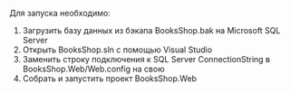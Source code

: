 Для запуска необходимо:  
1. Загрузить базу данных из бэкапа BooksShop.bak на Microsoft SQL Server  
2. Открыть BooksShop.sln с помощью Visual Studio  
3. Заменить строку подключения к SQL Server ConnectionString в BooksShop.Web/Web.config на свою  
4. Собрать и запустить проект BooksShop.Web  